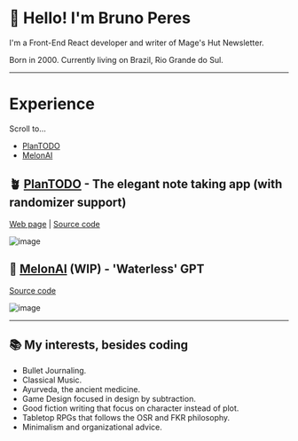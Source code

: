 # 👋 Hello! I'm Bruno Peres
I'm a Front-End React developer and writer of Mage's Hut Newsletter.

Born in 2000. Currently living on Brazil, Rio Grande do Sul.

---

# Experience

Scroll to...
- [PlanTODO](https://github.com/tldmbruno#-plantodo---the-elegant-note-taking-app-with-randomizer-support)
- [MelonAI](https://github.com/tldmbruno#-melonai-wip---waterless-gpt)

## 🪴 [PlanTODO](https://plantodo-web.netlify.com) - The elegant note taking app (with randomizer support)
[Web page](https://plantodo-web.netlify.com) | [Source code](https://github.com/tldmbruno/plantodo)

![image](https://user-images.githubusercontent.com/118130235/227668898-23763cb3-170b-452d-bc2e-7a40a90da054.png)

## 🍉 [MelonAI](https://github.com/tldmbruno/melon-ai) (WIP) - 'Waterless' GPT
[Source code](https://github.com/tldmbruno/melon-ai)

![image](https://user-images.githubusercontent.com/118130235/229019669-bbb72fad-abbb-4ddd-8714-0e7981d98f99.png)

---

## 📚 My interests, besides coding
- Bullet Journaling.
- Classical Music.
- Ayurveda, the ancient medicine.
- Game Design focused in design by subtraction.
- Good fiction writing that focus on character instead of plot.
- Tabletop RPGs that follows the OSR and FKR philosophy.
- Minimalism and organizational advice.
